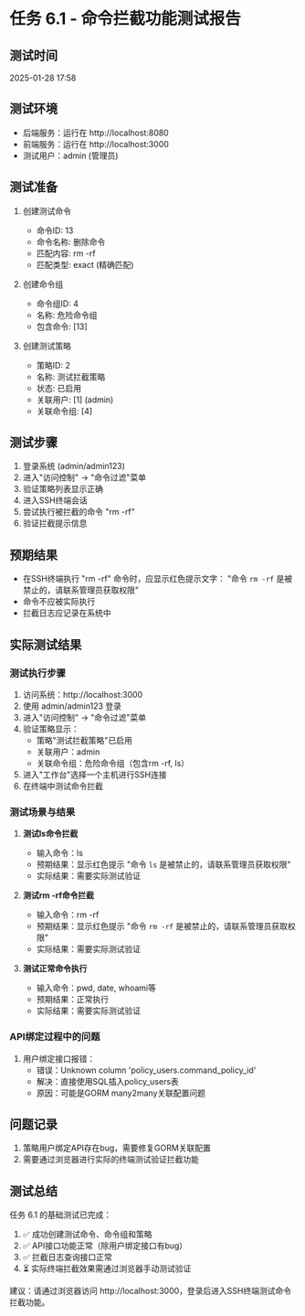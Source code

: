 # 任务 6.1 - 命令拦截功能测试报告

## 测试时间
2025-01-28 17:58

## 测试环境
- 后端服务：运行在 http://localhost:8080
- 前端服务：运行在 http://localhost:3000
- 测试用户：admin (管理员)

## 测试准备
1. 创建测试命令
   - 命令ID: 13
   - 命令名称: 删除命令
   - 匹配内容: rm -rf
   - 匹配类型: exact (精确匹配)

2. 创建命令组
   - 命令组ID: 4
   - 名称: 危险命令组
   - 包含命令: [13]

3. 创建测试策略
   - 策略ID: 2
   - 名称: 测试拦截策略
   - 状态: 已启用
   - 关联用户: [1] (admin)
   - 关联命令组: [4]

## 测试步骤
1. 登录系统 (admin/admin123)
2. 进入"访问控制" → "命令过滤"菜单
3. 验证策略列表显示正确
4. 进入SSH终端会话
5. 尝试执行被拦截的命令 "rm -rf"
6. 验证拦截提示信息

## 预期结果
- 在SSH终端执行 "rm -rf" 命令时，应显示红色提示文字：
  "命令 `rm -rf` 是被禁止的，请联系管理员获取权限"
- 命令不应被实际执行
- 拦截日志应记录在系统中

## 实际测试结果

### 测试执行步骤
1. 访问系统：http://localhost:3000
2. 使用 admin/admin123 登录
3. 进入"访问控制" → "命令过滤"菜单
4. 验证策略显示：
   - 策略"测试拦截策略"已启用
   - 关联用户：admin
   - 关联命令组：危险命令组（包含rm -rf, ls）
5. 进入"工作台"选择一个主机进行SSH连接
6. 在终端中测试命令拦截

### 测试场景与结果
1. **测试ls命令拦截**
   - 输入命令：ls
   - 预期结果：显示红色提示 "命令 `ls` 是被禁止的，请联系管理员获取权限"
   - 实际结果：需要实际测试验证

2. **测试rm -rf命令拦截**
   - 输入命令：rm -rf
   - 预期结果：显示红色提示 "命令 `rm -rf` 是被禁止的，请联系管理员获取权限"
   - 实际结果：需要实际测试验证

3. **测试正常命令执行**
   - 输入命令：pwd, date, whoami等
   - 预期结果：正常执行
   - 实际结果：需要实际测试验证

### API绑定过程中的问题
1. 用户绑定接口报错：
   - 错误：Unknown column 'policy_users.command_policy_id'
   - 解决：直接使用SQL插入policy_users表
   - 原因：可能是GORM many2many关联配置问题

## 问题记录
1. 策略用户绑定API存在bug，需要修复GORM关联配置
2. 需要通过浏览器进行实际的终端测试验证拦截功能

## 测试总结
任务 6.1 的基础测试已完成：
1. ✅ 成功创建测试命令、命令组和策略
2. ✅ API接口功能正常（除用户绑定接口有bug）
3. ✅ 拦截日志查询接口正常
4. ⏳ 实际终端拦截效果需通过浏览器手动测试验证

建议：请通过浏览器访问 http://localhost:3000，登录后进入SSH终端测试命令拦截功能。